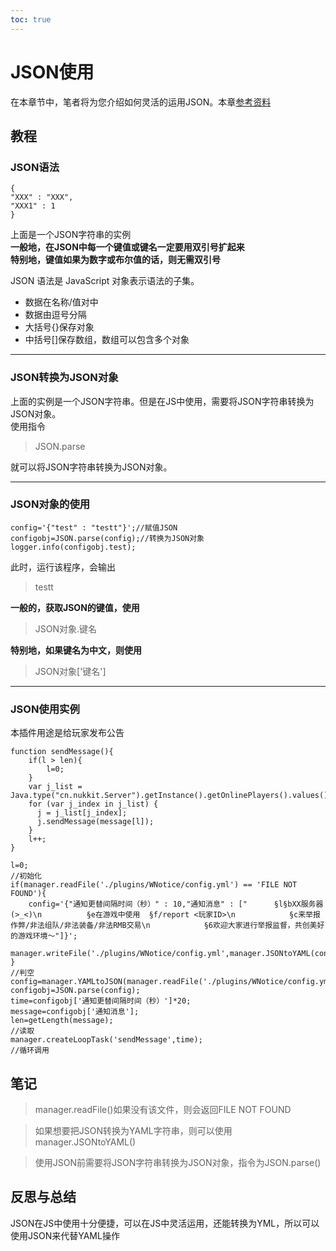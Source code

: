 ```yaml
---     
toc: true     
---     
```

# JSON使用     
在本章节中，笔者将为您介绍如何灵活的运用JSON。本章[参考资料]([https://www.runoob.com/json](https://www.runoob.com/json))     
## 教程     
### JSON语法     
~~~     
{     
"XXX" : "XXX",     
"XXX1" : 1     
}     
~~~     
上面是一个JSON字符串的实例     
**一般地，在JSON中每一个键值或键名一定要用双引号扩起来**     
**特别地，键值如果为数字或布尔值的话，则无需双引号**     
     
JSON 语法是 JavaScript 对象表示语法的子集。     
*   数据在名称/值对中     
*   数据由逗号分隔     
*   大括号{}保存对象     
*   中括号\[\]保存数组，数组可以包含多个对象     
****     
### JSON转换为JSON对象     
上面的实例是一个JSON字符串。但是在JS中使用，需要将JSON字符串转换为JSON对象。     
使用指令     
>JSON.parse     
     
就可以将JSON字符串转换为JSON对象。     
****     
### JSON对象的使用     
~~~     
config='{"test" : "testt"}';//赋值JSON     
configobj=JSON.parse(config);//转换为JSON对象     
logger.info(configobj.test);     
~~~     
此时，运行该程序，会输出     
>testt     
     
**一般的，获取JSON的键值，使用**     
>JSON对象.键名     
     
**特别地，如果键名为中文，则使用**     
>JSON对象['键名']     
****     
### JSON使用实例     
本插件用途是给玩家发布公告     
~~~     
function sendMessage(){     
    if(l > len){     
        l=0;     
    }     
    var j_list = Java.type("cn.nukkit.Server").getInstance().getOnlinePlayers().values().toArray();     
    for (var j_index in j_list) {     
      j = j_list[j_index];     
      j.sendMessage(message[l]);     
    }     
    l++;     
}     
     
l=0;     
//初始化     
if(manager.readFile('./plugins/WNotice/config.yml') == 'FILE NOT FOUND'){     
    config='{"通知更替间隔时间（秒）" : 10,"通知消息" : ["      §l§bXX服务器 (>_<)\n          §e在游戏中使用  §f/report <玩家ID>\n            §c来举报作弊/非法组队/非法装备/非法RMB交易\n            §6欢迎大家进行举报监督，共创美好的游戏环境～"]}';     
   manager.writeFile('./plugins/WNotice/config.yml',manager.JSONtoYAML(config));     
}     
//判空     
config=manager.YAMLtoJSON(manager.readFile('./plugins/WNotice/config.yml'));     
configobj=JSON.parse(config);     
time=configobj['通知更替间隔时间（秒）']*20;     
message=configobj['通知消息'];     
len=getLength(message);     
//读取     
manager.createLoopTask('sendMessage',time);     
//循环调用     
~~~     
## 笔记     
>manager.readFile()如果没有该文件，则会返回FILE NOT FOUND     
     
>如果想要把JSON转换为YAML字符串，则可以使用manager.JSONtoYAML()     
     
>使用JSON前需要将JSON字符串转换为JSON对象，指令为JSON.parse()     
     
## 反思与总结     
JSON在JS中使用十分便捷，可以在JS中灵活运用，还能转换为YML，所以可以使用JSON来代替YAML操作